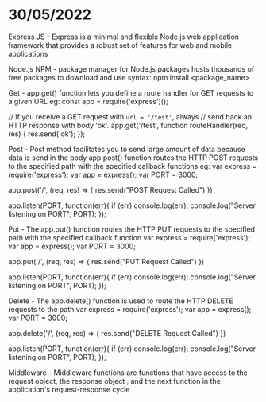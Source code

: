 # 30/05/2022

Express JS -
Express is a minimal and flexible Node.js web application framework that provides a robust set of features for web and mobile applications

Node.js NPM -
package manager for Node.js packages
hosts thousands of free packages to download and use
syntax: npm install <package_name>

Get -
app.get() function lets you define a route handler for GET requests to a given URL
eg:
const app = require('express')();

// If you receive a GET request with `url = '/test'`, always
// send back an HTTP response with body 'ok'.
app.get('/test', function routeHandler(req, res) {
  res.send('ok');
});

Post -
Post method facilitates you to send large amount of data because data is send in the body
app.post() function routes the HTTP POST requests to the specified path with the specified callback functions
eg: 
var express = require('express');
var app = express();
var PORT = 3000;
  
app.post('/', (req, res) => {
  res.send("POST Request Called")
})
  
app.listen(PORT, function(err){
    if (err) console.log(err);
    console.log("Server listening on PORT", PORT);
}); 

Put -
The app.put() function routes the HTTP PUT requests to the specified path with the specified callback function
var express = require('express');
var app = express();
var PORT = 3000;
  
app.put('/', (req, res) => {
  res.send("PUT Request Called")
})
  
app.listen(PORT, function(err){
    if (err) console.log(err);
    console.log("Server listening on PORT", PORT);
}); 

Delete -
The app.delete() function is used to route the HTTP DELETE requests to the path 
var express = require('express');
var app = express();
var PORT = 3000;
 
app.delete('/', (req, res) => {
  res.send("DELETE Request Called")
})
 
app.listen(PORT, function(err){
    if (err) console.log(err);
    console.log("Server listening on PORT", PORT);
});


Middleware - 
Middleware functions are functions that have access to the request object, the response object , and the next function in the application's request-response cycle
